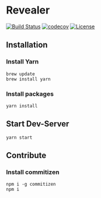# Revealer
[![Build Status](https://travis-ci.org/firsara/revealer.svg?branch=master)](https://travis-ci.org/firsara/revealer)
[![codecov](https://codecov.io/gh/firsara/revealer/branch/master/graph/badge.svg)](https://codecov.io/gh/firsara/revealer)
[![License](https://img.shields.io/badge/license-MIT-blue.svg)](https://rawgit.com/firsara/revealer/master/LICENSE)

## Installation

### Install Yarn

```
brew update
brew install yarn
```

### Install packages
```
yarn install
```

## Start Dev-Server

```
yarn start
```

## Contribute

### Install commitizen

```
npm i -g commitizen
npm i
```
